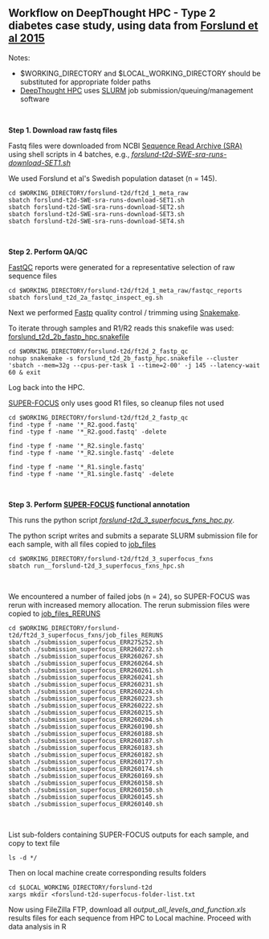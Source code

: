 ## Workflow on DeepThought HPC - Type 2 diabetes case study, using data from [Forslund et al 2015](https://doi.org/10.1038/nature15766)

Notes:
- $WORKING_DIRECTORY and $LOCAL_WORKING_DIRECTORY should be substituted for appropriate folder paths
- [DeepThought HPC](https://deepthoughtdocs.flinders.edu.au/en/latest/) uses [SLURM](https://deepthoughtdocs.flinders.edu.au/en/latest/SLURM/SLURMIntro.html) job submission/queuing/management software

&nbsp;

**Step 1. Download raw fastq files**

Fastq files were downloaded from NCBI [Sequence Read Archive (SRA)](https://www.ncbi.nlm.nih.gov/sra) using shell scripts in 4 batches, e.g., *[forslund-t2d-SWE-sra-runs-download-SET1.sh](ft2d_1_meta_raw/forslund-t2d-SWE-sra-runs-download-SET1.sh)*

We used Forslund et al's Swedish population dataset (n = 145). 

```Shell
cd $WORKING_DIRECTORY/forslund-t2d/ft2d_1_meta_raw
sbatch forslund-t2d-SWE-sra-runs-download-SET1.sh
sbatch forslund-t2d-SWE-sra-runs-download-SET2.sh
sbatch forslund-t2d-SWE-sra-runs-download-SET3.sh
sbatch forslund-t2d-SWE-sra-runs-download-SET4.sh
```

&nbsp;

**Step 2. Perform QA/QC**

[FastQC](https://www.bioinformatics.babraham.ac.uk/projects/fastqc/) reports were generated for a representative selection of raw sequence files

```Shell
cd $WORKING_DIRECTORY/forslund-t2d/ft2d_1_meta_raw/fastqc_reports
sbatch forslund_t2d_2a_fastqc_inspect_eg.sh
```

Next we performed [Fastp](https://github.com/OpenGene/fastp) quality control / trimming using [Snakemake](https://snakemake.github.io/).

To iterate through samples and R1/R2 reads this snakefile was used: [forslund_t2d_2b_fastp_hpc.snakefile](ft2d_2_fastp_qc/forslund_t2d_2b_fastp_hpc.snakefile)

```Shell 
cd $WORKING_DIRECTORY/forslund-t2d/ft2d_2_fastp_qc
nohup snakemake -s forslund_t2d_2b_fastp_hpc.snakefile --cluster 'sbatch --mem=32g --cpus-per-task 1 --time=2-00' -j 145 --latency-wait 60 & exit
```

Log back into the HPC.

[SUPER-FOCUS](https://github.com/metageni/SUPER-FOCUS) only uses good R1 files, so cleanup files not used
```Shell
cd $WORKING_DIRECTORY/forslund-t2d/ft2d_2_fastp_qc
find -type f -name '*_R2.good.fastq'
find -type f -name '*_R2.good.fastq' -delete

find -type f -name '*_R2.single.fastq'
find -type f -name '*_R2.single.fastq' -delete

find -type f -name '*_R1.single.fastq'
find -type f -name '*_R1.single.fastq' -delete
```

&nbsp;

**Step 3. Perform [SUPER-FOCUS](https://github.com/metageni/SUPER-FOCUS) functional annotation**

This runs the python script *[forslund-t2d_3_superfocus_fxns_hpc.py](ft2d_3_superfocus_fxns/forslund-t2d_3_superfocus_fxns_hpc.py)*.

The python script writes and submits a separate SLURM submission file for each sample, with all files copied to [job_files](ft2d_3_superfocus_fxns/job_files)

```Shell
cd $WORKING_DIRECTORY/forslund-t2d/ft2d_3_superfocus_fxns
sbatch run__forslund-t2d_3_superfocus_fxns_hpc.sh
```

&nbsp;

We encountered a number of failed jobs (n = 24), so SUPER-FOCUS was rerun with increased memory allocation. The rerun submission files were copied to [job_files_RERUNS](ft2d_3_superfocus_fxns/job_files_RERUNS)

```Shell
cd $WORKING_DIRECTORY/forslund-t2d/ft2d_3_superfocus_fxns/job_files_RERUNS
sbatch ./submission_superfocus_ERR275252.sh
sbatch ./submission_superfocus_ERR260272.sh
sbatch ./submission_superfocus_ERR260267.sh
sbatch ./submission_superfocus_ERR260264.sh
sbatch ./submission_superfocus_ERR260261.sh
sbatch ./submission_superfocus_ERR260241.sh
sbatch ./submission_superfocus_ERR260231.sh
sbatch ./submission_superfocus_ERR260224.sh
sbatch ./submission_superfocus_ERR260223.sh
sbatch ./submission_superfocus_ERR260222.sh
sbatch ./submission_superfocus_ERR260215.sh
sbatch ./submission_superfocus_ERR260204.sh
sbatch ./submission_superfocus_ERR260190.sh
sbatch ./submission_superfocus_ERR260188.sh
sbatch ./submission_superfocus_ERR260187.sh
sbatch ./submission_superfocus_ERR260183.sh
sbatch ./submission_superfocus_ERR260182.sh
sbatch ./submission_superfocus_ERR260177.sh
sbatch ./submission_superfocus_ERR260174.sh
sbatch ./submission_superfocus_ERR260169.sh
sbatch ./submission_superfocus_ERR260158.sh
sbatch ./submission_superfocus_ERR260150.sh
sbatch ./submission_superfocus_ERR260145.sh
sbatch ./submission_superfocus_ERR260140.sh
```

&nbsp;

List sub-folders containing SUPER-FOCUS outputs for each sample, and copy to text file
```Shell
ls -d */
```
Then on local machine create corresponding results folders
```Shell
cd $LOCAL_WORKING_DIRECTORY/forslund-t2d
xargs mkdir <forslund-t2d-superfocus-folder-list.txt
```

Now using FileZilla FTP, download all *output_all_levels_and_function.xls* results files for each sequence from HPC to Local machine.
Proceed with data analysis in R
